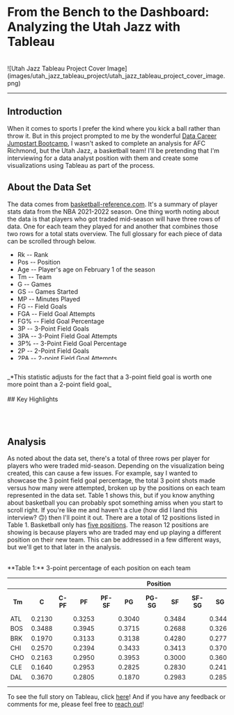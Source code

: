 <!--
---
title:
author: Gregory Santoro
date: 2023-05-30
---
-->
# From the Bench to the Dashboard: Analyzing the Utah Jazz with Tableau
<br>
![Utah Jazz Tableau Project Cover Image](images/utah_jazz_tableau_project/utah_jazz_tableau_project_cover_image.png)

---

## Introduction

When it comes to sports I prefer the kind where you kick a ball rather than throw it. But in this project prompted to me by the wonderful [Data Career Jumpstart Bootcamp](https://www.datacareerjumpstart.com/), I wasn't asked to complete an analysis for AFC Richmond, but the Utah Jazz, a basketball team! I'll be pretending that I'm interviewing for a data analyst position with them and create some visualizations using Tableau as part of the process.
<br>
## About the Data Set

The data comes from [basketball-reference.com](https://www.basketball-reference.com/leagues/NBA_2022_totals.html). It's a summary of player stats data from the NBA 2021-2022 season. One thing worth noting about the data is that players who got traded mid-season will have three rows of data.  One for each team they played for and another that combines those two rows for a total stats overview. The full glossary for each piece of data can be scrolled through below.
<br>
<ul style="height: 250px; overflow-y: scroll;">
  <li>Rk -- Rank</li>
  <li>Pos -- Position</li>
  <li>Age -- Player's age on February 1 of the season</li>
  <li>Tm -- Team</li>
  <li>G -- Games</li>
  <li>GS -- Games Started</li>
  <li>MP -- Minutes Played</li>
  <li>FG -- Field Goals</li>
  <li>FGA -- Field Goal Attempts</li>
  <li>FG% -- Field Goal Percentage</li>
  <li>3P -- 3-Point Field Goals</li>
  <li>3PA -- 3-Point Field Goal Attempts</li>
  <li>3P% -- 3-Point Field Goal Percentage</li>
  <li>2P -- 2-Point Field Goals</li>
  <li>2PA -- 2-point Field Goal Attempts</li>
  <li>2P% -- 2-Point Field Goal Percentage</li>
  <li>eFG% -- Effective Field Goal Percentage*</li>
  <li>FT -- Free Throws</li>
  <li>FTA -- Free Throw Attempts</li>
  <li>FT% -- Free Throw Percentage</li>
  <li>ORB -- Offensive Rebounds</li>
  <li>DRB -- Defensive Rebounds</li>
  <li>TRB -- Total Rebounds</li>
  <li>AST -- Assists</li>
  <li>STL -- Steals</li>
  <li>BLK -- Blocks</li>
  <li>TOV -- Turnovers</li>
  <li>PF -- Personal Fouls</li>
  <li>PTS -- Points</li>
</ul>
<br>
_*This statistic adjusts for the fact that a 3-point field goal is worth one more point than a 2-point field goal_
<br><br>
## Key Highlights


<br><br>
## Analysis

As noted about the data set, there's a total of three rows per player for players who were traded mid-season. Depending on the visualization being created, this can cause a few issues.  For example, say I wanted to showcase the 3 point field goal percentage, the total 3 point shots made versus how many were attempted, broken up by the positions on each team represented in the data set. Table 1 shows this, but if you know anything about basketball you can probably spot something amiss when you start to scroll right. If you're like me and haven't a clue (how did I land this interview? &#128579;) then I'll point it out. There are a total of 12 positions listed in Table 1. Basketball only has [five positions](https://jr.nba.com/basketball-positions/). The reason 12 positions are showing is because players who are traded may end up playing a different position on their new team. This can be addressed in a few different ways, but we'll get to that later in the analysis.

<br>
**Table 1:** 3-point percentage of each position on each team
<div style="height: 250px; overflow: scroll;">
  <table style="width: 100%;">
      <tr>
        <th></th>
        <th colspan="12">Position</th>
      </tr>
      <tr>
        <th>Tm</th>
        <th>C</th>
        <th>C-PF</th>
        <th>PF</th>
        <th>PF-SF</th>
        <th>PG</th>
        <th>PG-SG</th>
        <th>SF</th>
        <th>SF-SG</th>
        <th>SG</th>
        <th>SG-PG</th>
        <th>SG-PG-SF</th>
        <th>SG-SF</th>
      </tr>
      <tr>
        <td>ATL</td>
        <td>0.2130</td>
        <td></td>
        <td>0.3253</td>
        <td></td>
        <td>0.3040</td>
        <td></td>
        <td>0.3484</td>
        <td></td>
        <td>0.3445</td>
        <td></td>
        <td></td>
        <td></td>
      </tr>
      <tr>
        <td>BOS</td>
        <td>0.3488</td>
        <td></td>
        <td>0.3945</td>
        <td></td>
        <td>0.3715</td>
        <td></td>
        <td>0.2688</td>
        <td></td>
        <td>0.3260</td>
        <td></td>
        <td></td>
        <td></td>
      </tr>
      <tr>
        <td>BRK</td>
        <td>0.1970</td>
        <td></td>
        <td>0.3133</td>
        <td></td>
        <td>0.3138</td>
        <td></td>
        <td>0.4280</td>
        <td></td>
        <td>0.2776</td>
        <td></td>
        <td></td>
        <td></td>
      </tr>
      <tr>
        <td>CHI</td>
        <td>0.2570</td>
        <td></td>
        <td>0.2394</td>
        <td></td>
        <td>0.3433</td>
        <td></td>
        <td>0.3413</td>
        <td></td>
        <td>0.3708</td>
        <td></td>
        <td></td>
        <td></td>
      </tr>
      <tr>
        <td>CHO</td>
        <td>0.2163</td>
        <td></td>
        <td>0.2950</td>
        <td></td>
        <td>0.3953</td>
        <td></td>
        <td>0.3000</td>
        <td></td>
        <td>0.3605</td>
        <td></td>
        <td></td>
        <td></td>
      </tr>
      <tr>
        <td>CLE</td>
        <td>0.1640</td>
        <td></td>
        <td>0.2953</td>
        <td></td>
        <td>0.2825</td>
        <td></td>
        <td>0.2830</td>
        <td></td>
        <td>0.2415</td>
        <td></td>
        <td></td>
        <td></td>
      </tr>
      <tr>
        <td>DAL</td>
        <td>0.3670</td>
        <td></td>
        <td>0.2805</td>
        <td></td>
        <td>0.1870</td>
        <td></td>
        <td>0.2983</td>
        <td></td>
        <td>0.2857</td>
        <td></td>
        <td></td>
        <td></td>
      </tr>
      <tr>
        <td>DEN</td>
        <td>0.3305</td>
        <td></td>
        <td>0.3339</td>
        <td></td>
        <td>0.3480</td>
        <td></td>
        <td>0.1040</td>
        <td></td>
        <td>0.3908</td>
        <td></td>
        <td></td>
        <td></td>
      </tr>
      <tr>
        <td>DET</td>
        <td>0.2473</td>
        <td></td>
        <td>0.3053</td>
        <td></td>
        <td>0.2614</td>
        <td></td>
        <td>0.3333</td>
        <td></td>
        <td>0.2643</td>
        <td></td>
        <td></td>
        <td></td>
      </tr>
      <tr>
        <td>GSW</td>
        <td>0.1810</td>
        <td></td>
        <td>0.3330</td>
        <td></td>
        <td>0.2337</td>
        <td></td>
        <td>0.3203</td>
        <td></td>
        <td>0.3347</td>
        <td></td>
        <td></td>
        <td></td>
      </tr>
      <tr>
        <td>HOU</td>
        <td>0.2323</td>
        <td></td>
        <td>0.2810</td>
        <td></td>
        <td>0.3697</td>
        <td></td>
        <td>0.3190</td>
        <td></td>
        <td>0.3364</td>
        <td></td>
        <td></td>
        <td></td>
      </tr>
      <tr>
        <td>IND</td>
        <td>0.3113</td>
        <td></td>
        <td>0.3377</td>
        <td></td>
        <td>0.3219</td>
        <td></td>
        <td>0.3227</td>
        <td></td>
        <td>0.3053</td>
        <td></td>
        <td></td>
        <td></td>
      </tr>
      <tr>
        <td>LAC</td>
        <td>0.4270</td>
        <td></td>
        <td>0.3696</td>
        <td></td>
        <td>0.3130</td>
        <td></td>
        <td>0.4700</td>
        <td></td>
        <td>0.3646</td>
        <td></td>
        <td></td>
        <td></td>
      </tr>
      <tr>
        <td>LAL</td>
        <td>0.2695</td>
        <td></td>
        <td>0.3625</td>
        <td></td>
        <td>0.2436</td>
        <td></td>
        <td>0.2110</td>
        <td></td>
        <td>0.3341</td>
        <td></td>
        <td></td>
        <td></td>
      </tr>
      <tr>
        <td>MEM</td>
        <td>0.1570</td>
        <td></td>
        <td>0.2410</td>
        <td></td>
        <td>0.3670</td>
        <td></td>
        <td>0.2390</td>
        <td></td>
        <td>0.2644</td>
        <td></td>
        <td></td>
        <td></td>
      </tr>
      <tr>
        <td>MIA</td>
        <td>0.1863</td>
        <td></td>
        <td>0.3647</td>
        <td></td>
        <td>0.4223</td>
        <td></td>
        <td>0.3443</td>
        <td></td>
        <td>0.3813</td>
        <td></td>
        <td></td>
        <td></td>
      </tr>
      <tr>
        <td>MIL</td>
        <td>0.3433</td>
        <td></td>
        <td>0.3210</td>
        <td></td>
        <td>0.3019</td>
        <td></td>
        <td>0.3518</td>
        <td></td>
        <td>0.4062</td>
        <td></td>
        <td></td>
        <td></td>
      </tr>
      <tr>
        <td>MIN</td>
        <td>0.3765</td>
        <td></td>
        <td>0.2860</td>
        <td></td>
        <td>0.3753</td>
        <td></td>
        <td>0.2535</td>
        <td></td>
        <td>0.3565</td>
        <td></td>
        <td></td>
        <td></td>
      </tr>
      <tr>
        <td>NOP</td>
        <td>0.3483</td>
        <td></td>
        <td>0.4123</td>
        <td></td>
        <td>0.3183</td>
        <td></td>
        <td>0.2273</td>
        <td></td>
        <td>0.3083</td>
        <td></td>
        <td></td>
        <td></td>
      </tr>
      <tr>
        <td>NYK</td>
        <td>0.2460</td>
        <td></td>
        <td>0.3880</td>
        <td></td>
        <td>0.3963</td>
        <td></td>
        <td>0.2040</td>
        <td></td>
        <td>0.2945</td>
        <td></td>
        <td></td>
        <td></td>
      </tr>
      <tr>
        <td>OKC</td>
        <td>0.3213</td>
        <td></td>
        <td>0.3540</td>
        <td></td>
        <td>0.2956</td>
        <td></td>
        <td>0.2923</td>
        <td></td>
        <td>0.2868</td>
        <td></td>
        <td></td>
        <td></td>
      </tr>
      <tr>
        <td>ORL</td>
        <td>0.2385</td>
        <td></td>
        <td>0.2395</td>
        <td></td>
        <td>0.3125</td>
        <td></td>
        <td>0.3900</td>
        <td></td>
        <td>0.2300</td>
        <td></td>
        <td></td>
        <td></td>
      </tr>
      <tr>
        <td>PHI</td>
        <td>0.3100</td>
        <td></td>
        <td>0.4167</td>
        <td></td>
        <td>0.3057</td>
        <td></td>
        <td>0.2977</td>
        <td></td>
        <td>0.3073</td>
        <td></td>
        <td></td>
        <td></td>
      </tr>
      <tr>
        <td>PHO</td>
        <td>0.2890</td>
        <td></td>
        <td>0.3750</td>
        <td></td>
        <td>0.2175</td>
        <td></td>
        <td>0.3760</td>
        <td></td>
        <td>0.2677</td>
        <td></td>
        <td></td>
        <td></td>
      </tr>
      <tr>
        <td>POR</td>
        <td>0.3435</td>
        <td></td>
        <td>0.3770</td>
        <td></td>
        <td>0.3548</td>
        <td></td>
        <td>0.3125</td>
        <td></td>
        <td>0.3704</td>
        <td></td>
        <td></td>
        <td></td>
      </tr>
      <tr>
        <td>SAC</td>
        <td>0.3153</td>
        <td></td>
        <td>0.2500</td>
        <td></td>
        <td>0.3604</td>
        <td></td>
        <td>0.2605</td>
        <td></td>
        <td>0.3775</td>
        <td></td>
        <td></td>
        <td></td>
      </tr>
      <tr>
        <td>SAS</td>
        <td>0.2567</td>
        <td></td>
        <td>0.3327</td>
        <td></td>
        <td>0.3233</td>
        <td></td>
        <td>0.3030</td>
        <td></td>
        <td>0.2453</td>
        <td></td>
        <td></td>
        <td></td>
      </tr>
      <tr>
        <td>TOR</td>
        <td>0.2600</td>
        <td></td>
        <td>0.3135</td>
        <td></td>
        <td>0.2530</td>
        <td></td>
        <td>0.4160</td>
        <td></td>
        <td>0.2550</td>
        <td></td>
        <td></td>
        <td></td>
      </tr>
      <tr>
        <td>UTA</td>
        <td>0.3615</td>
        <td></td>
        <td>0.3440</td>
        <td></td>
        <td>0.3165</td>
        <td></td>
        <td>0.2450</td>
        <td></td>
        <td>0.3985</td>
        <td></td>
        <td></td>
        <td></td>
      </tr>
      <tr>
        <td>WAS</td>
        <td>0.3213</td>
        <td></td>
        <td>0.3610</td>
        <td></td>
        <td>0.2807</td>
        <td></td>
        <td>0.2823</td>
        <td></td>
        <td>0.3296</td>
        <td></td>
        <td></td>
        <td></td>
      </tr>
    </table>
</div>

---

To see the full story on Tableau, click [here](https://public.tableau.com/views/nba21-22/NBA2021-2022SeasonAnalysis?:language=en-US&:display_count=n&:origin=viz_share_link)! And if you have any feedback or comments for me, please feel free to [reach out](https://www.linkedin.com/in/gregory-santoro/)!
